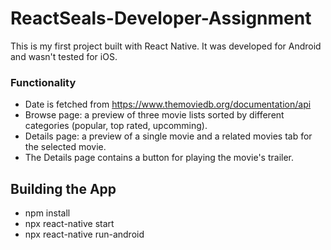 # ReactSeals-Developer-Assignment

This is my first project built with React Native. It was developed for Android and wasn't tested for iOS. 

### Functionality
* Date is fetched from https://www.themoviedb.org/documentation/api
* Browse page: a preview of three movie lists sorted by different categories (popular, top rated, upcomming).
* Details page: a preview of a single movie and a related movies tab for the selected movie.
* The Details page contains a button for playing the movie's trailer.

## Building the App
* npm install
* npx react-native start
* npx react-native run-android
